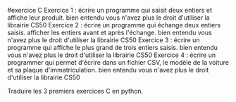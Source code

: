 #exercice C
Exercice 1 : écrire un programme qui saisit deux entiers et affiche leur produit.
bien entendu vous n'avez plus le droit d'utiliser la librairie CS50
Exercice 2 : écrire un programme qui échange deux entiers saisis. afficher les entiers avant et après l'échange. bien entendu vous n'avez plus le droit d'utiliser la librairie CS50
Exercice 3 : écrire un programme qui affiche le plus grand de trois entiers saisis. bien entendu vous n'avez plus le droit d'utiliser la librairie CS50
Exercice 4 : écrire un programmer qui permet d'écrire dans un fichier CSV, le modèle de la voiture et sa plaque d'immatriculation. bien entendu vous n'avez plus le droit d'utiliser la librairie CS50

Traduire les 3 premiers exercices C en python.
